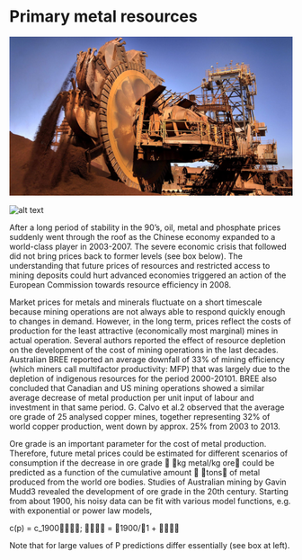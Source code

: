 
# Primary metal resources
![alt text](https://github.com/Njeapp2/RWE-Track/blob/main/2_Photo.jpg)

![alt text](<img src="2_Photo.jpg" width="100" height="100">)

After a long period of stability in the 90’s, oil, metal and phosphate prices suddenly went through the
roof as the Chinese economy expanded to a world-class player in 2003-2007. The severe economic
crisis that followed did not bring prices back to former levels (see box below). The understanding that
future prices of resources and restricted access to mining deposits could hurt advanced economies
triggered an action of the European Commission towards resource efficiency in 2008.

Market prices for metals and minerals fluctuate
on a short timescale because mining operations
are not always able to respond quickly enough to
changes in demand. However, in the long term,
prices reflect the costs of production for the least
attractive (economically most marginal) mines
in actual operation. Several authors reported the
effect of resource depletion on the development
of the cost of mining operations in the last
decades. Australian BREE reported an average
downfall of 33% of mining efficiency (which
miners call multifactor productivity: MFP) that
was largely due to the depletion of indigenous
resources for the period 2000-20101. BREE also
concluded that Canadian and US mining
operations showed a similar average decrease of
metal production per unit input of labour and investment in that same period. G. Calvo et al.2 observed
that the average ore grade of 25 analysed copper mines, together representing 32% of world copper
production, went down by approx. 25% from 2003 to 2013.

Ore grade is an important parameter for the cost
of metal production. Therefore, future metal
prices could be estimated for different scenarios
of consumption if the decrease in ore grade
 kg metal/kg ore could be predicted as a
function of the cumulative amount  tons of
metal produced from the world ore bodies.
Studies of Australian mining by Gavin Mudd3
revealed the development of ore grade in the
20th century. Starting from about 1900, his noisy
data can be fit with various model functions, e.g.
with exponential or power law models,

c(p) = c_1900;  = 1900/1 + 

Note that for large values of P predictions differ
essentially (see box at left).
